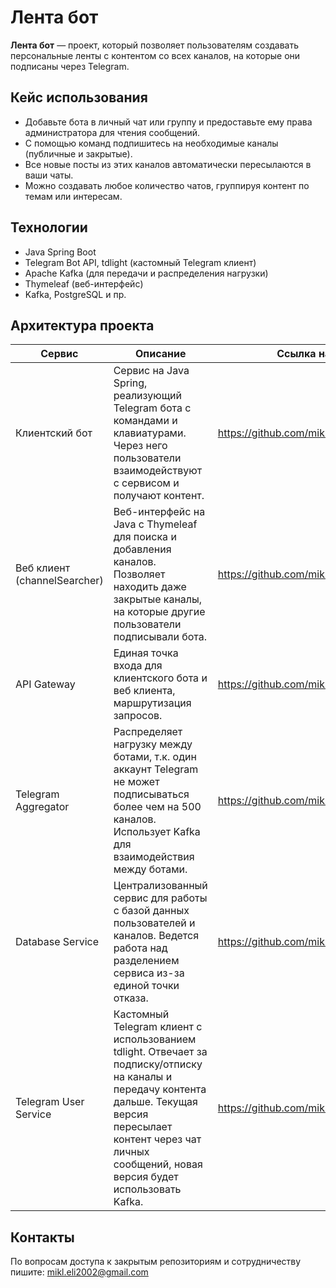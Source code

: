 # Лента бот

**Лента бот** — проект, который позволяет пользователям создавать персональные ленты с контентом со всех каналов, на которые они подписаны через Telegram.  

## Кейс использования  
- Добавьте бота в личный чат или группу и предоставьте ему права администратора для чтения сообщений.  
- С помощью команд подпишитесь на необходимые каналы (публичные и закрытые).  
- Все новые посты из этих каналов автоматически пересылаются в ваши чаты.  
- Можно создавать любое количество чатов, группируя контент по темам или интересам.

## Технологии  
- Java Spring Boot  
- Telegram Bot API, tdlight (кастомный Telegram клиент)  
- Apache Kafka (для передачи и распределения нагрузки)  
- Thymeleaf (веб-интерфейс)  
- Kafka, PostgreSQL и пр.

## Архитектура проекта  

| Сервис                     | Описание                                                                                                              | Ссылка на репозиторий                                  | Статус                     |
|----------------------------|-----------------------------------------------------------------------------------------------------------------------|-------------------------------------------------------|----------------------------|
| Клиентский бот             | Сервис на Java Spring, реализующий Telegram бота с командами и клавиатурами. Через него пользователи взаимодействуют с сервисом и получают контент. | https://github.com/mikl14/lentaBot.git                | Открыт, в работе  [@channels_lenta_bot ](https://t.me/channels_lenta_bot)                 |
| Веб клиент (channelSearcher) | Веб-интерфейс на Java с Thymeleaf для поиска и добавления каналов. Позволяет находить даже закрытые каналы, на которые другие пользователи подписывали бота. | https://github.com/mikl14/channelSearcher.git         | В разработке, скоро доступен |
| API Gateway                | Единая точка входа для клиентского бота и веб клиента, маршрутизация запросов.                                         | https://github.com/mikl14/lentaBot-ApiGateway         | В работе                  |
| Telegram Aggregator        | Распределяет нагрузку между ботами, т.к. один аккаунт Telegram не может подписываться более чем на 500 каналов. Использует Kafka для взаимодействия между ботами. | https://github.com/mikl14/telegram_Agregator.git      | В разработке                      |
| Database Service           | Централизованный сервис для работы с базой данных пользователей и каналов. Ведется работа над разделением сервиса из-за единой точки отказа. | https://github.com/mikl14/databaseService             | В разработке              |
| Telegram User Service      | Кастомный Telegram клиент с использованием tdlight. Отвечает за подписку/отписку на каналы и передачу контента дальше. Текущая версия пересылает контент через чат личных сообщений, новая версия будет использовать Kafka. | https://github.com/mikl14/telegramUserService.git     | В работе, новая версия готовится |

## Контакты  
По вопросам доступа к закрытым репозиториям и сотрудничеству пишите: mikl.eli2002@gmail.com
